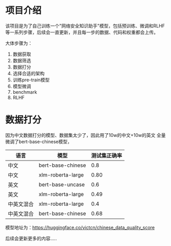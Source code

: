 # 项目介绍

该项目是为了自己训练一个"网络安全知识助手"模型，包括预训练、微调和RLHF等一系列步骤，后续会一直更新，并且每一步的数据、代码和权重都会上传。

大体步骤为：

1. 数据获取
2. 数据筛选
3. 数据打分
4. 选择合适的架构
5. 训练pre-train模型
6. 模型微调
7. benchmark
8. RLHF





# 数据打分

因为中文数据打分的模型、数据集太少了，因此用了10w的中文+10w的英文 全量微调了bert-base-chinese模型，

| 语言       | 模型              | 测试集正确率 |
| ---------- | ----------------- | ------------ |
| 中文       | bert-base-chinese | 0.8          |
| 中文       | xlm-roberta-large | 0.80         |
| 英文       | bert-base-uncase  | 0.6          |
| 英文       | xlm-roberta-large | 0.49         |
| 中英文混合 | xlm-roberta-large | 0.4          |
| 中英文混合 | bert-base-chinese | 0.68         |

模型地址为：https://huggingface.co/victcn/chinese_data_quality_score



后续会更新更多的内容..... 

